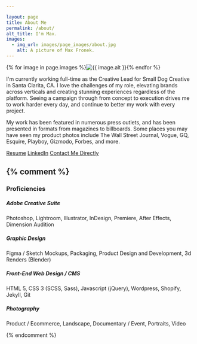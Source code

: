 ```yaml
---

layout: page
title: About Me
permalink: /about/
alt_title: I'm Max.
images:
  - img_url: images/page_images/about.jpg
    alt: A picture of Max Fronek.
---
```

{% for image in page.images %}<img class="about-image" src="{{ image.img_url | prepend: site.photourl }}{{ site.img_sizes.small }}" srcset="{{ image.img_url | prepend: site.photourl }}{{ site.img_sizes.small }} 300w, {{ image.img_url | prepend: site.photourl }}{{ site.img_sizes.medium }} 480w, {{ image.img_url | prepend: site.photourl | append: site.img_sizes.grande }} 600w" sizes="80vw" alt="{{ image.alt }}" data-sal="fade" data-sal-delay="250"  data-sal-duration="250" data-sal-easing="ease-in" />{% endfor %}
<!-- <p data-sal="fade" data-sal-delay="450"  data-sal-duration="250" data-sal-easing="ease-in">
I've had a passion for design and photography for as long as I can remember. I love finding new and innovative methods of presenting information, creating behavior changes and addressing market and client challenges creatively. My primary areas of expertise are branding, product and packaging development, and corporate identity. <a href="mailto:mf@maxfronek.com?subject=Design%20Inquiry" target="_blank" title="Email Me for a Quote">Let’s chat about how we can elevate your brand together</a>.</p> -->


I'm currently working full-time as the Creative Lead for Small Dog Creative in Santa Clarita, CA. I love the challenges of my role, elevating brands across verticals and creating stunning experiences regardless of the platform. Seeing a campaign through from concept to execution drives me to work harder every day, and continue to better my work with every project. <!-- As such, my availability for freelance projects is limited. However, I encourage you to reach out about your project, as I'm always happy to offer advice, recommendations, and mentorship, even if we're unable to work together. -->

My work has been featured in numerous press outlets, and has been presented in formats from magazines to billboards. Some places you may have seen my product photos include The Wall Street Journal, Vogue, GQ, Esquire, Playboy, Gizmodo, Forbes, and more.

<div class="contact-me">

<a href="{{ site.photourl }}images/pdfs/MFRONEK-Resume-2020.pdf">Resume</a>
<a href="https://www.linkedin.com/in/maxfronek/" target="_blank">LinkedIn</a>
<a href="mailto:mf@maxfronek.com" target="_blank">Contact Me Directly</a>

</div>



{% comment %}
---

### Proficiencies

##### Adobe Creative Suite
Photoshop, Lightroom, Illustrator, InDesign, Premiere, After Effects, Dimension Audition
##### Graphic Design
Figma / Sketch Mockups, Packaging, Product Design and Development, 3d Renders (Blender)
##### Front-End Web Design / CMS
HTML 5, CSS 3 (SCSS, Sass), Javascript (jQuery), Wordpress, Shopify, Jekyll, Git
##### Photography
Product / Ecommerce, Landscape, Documentary / Event, Portraits, Video

{% endcomment %}